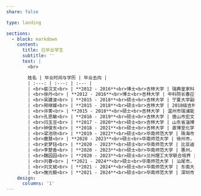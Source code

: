 ```yaml
---
share: false

type: landing

sections:
  - block: markdown
    content:
      title: 已毕业学生
      subtitle: ''
      text: |
        <br>

        姓名 | 毕业时间与学历 | 毕业去向 |
        | :---: | :---: | :--- |
        | <br>裴汉文<br> | **2012 - 2016**<br>博士<br>吉林大学 | 瑞典皇家科学院，博士后<br>中科院长春应化所，特别助理研究员 |
        | <br>徐丹<br> | **2012 - 2016**<br>博士<br>吉林大学 | 中科院长春应化所，博士后<br>中科院长春应化所，特别助理研究员 |
        | <br>吴建波<br> | **2015 - 2018**<br>硕士<br>吉林大学 | 宁夏大学副教授 |
        | <br>邢继媛<br> | **2015 - 2018**<br>硕士<br>吉林大学 | 2018级吉林大学博士生<br>吉林大学博士后 |
        | <br>许菁<br> | **2015 - 2018**<br>硕士<br>吉林大学 | 温州市瑞浦能源有限公司，工程师 |
        | <br>孔思敏<br> | **2016 - 2019**<br>硕士<br>吉林大学 | 唐山市宏文中学，高中化学教师 |
        | <br>闫玉豆<br> | **2017 - 2020**<br>硕士<br>吉林大学 | 山东省淄博市博山区应急管理局，科员 |
        | <br>钟俊东<br> | **2018 - 2021**<br>硕士<br>吉林大学 | 直博至化学学院特塑中心，攻读博士学位 |
        | <br>梁池欣<br> | **2019 - 2022**<br>硕士<br>华南师范大学 | 珠海市，小学教师 |
        | <br>鹿慧<br> | **2020 - 2023**<br>硕士<br>华南师范大学 | 徐州市，中学教师 |
        | <br>史梦钰<br> | **2020 - 2023**<br>硕士<br>华南师范大学 | 比亚迪公司 |
        | <br>李楚香<br> | **2020 - 2023**<br>硕士<br>华南师范大学 | 惠州，中学教师 |
        | <br>魏园园<br> | **2020 - 2023**<br>硕士<br>兰州理工大学联合培养 | 绍兴市公司 |
        | <br>刘春<br> | **2021 - 2024**<br>硕士<br>华南师范大学 | 汕尾市，中学教师 |
        | <br>刘文斌<br> | **2021 - 2024**<br>硕士<br>华南师范大学 | 东南大学，攻读博士学位 |
        | <br>施光毅<br> | **2021 - 2024**<br>硕士<br>华南师范大学 | 深圳市，中学教师 |
    design:
      columns: '1'
---
```

<!-- | Name | Time and Identity | Employer |
| :---: | :---: | :--- |
| 裴汉文 | **2012 - 2016**<br>Ph. D. Jilin University | 瑞典皇家科学院，博士后<br>中科院长春应化所，特别助理研究员 |
| 徐丹 | **2012 - 2016**<br>Ph. D. Jilin University | 中科院长春应化所，博士后<br>中科院长春应化所，特别助理研究员 |
| 吴建波 | **2015 - 2018**<br>Ms. Jilin University | 宁夏大学副教授 |
| 邢继媛 | **2015 - 2018**<br>Ms. Jilin University | 2018级吉林大学博士生<br>吉林大学博士后 |
| 许菁 | **2015 - 2018**<br>Ms. Jilin University | 温州市瑞浦能源有限公司，工程师 |
| 孔思敏 | **2016 - 2019**<br>Ms. Jilin University | 唐山市宏文中学，高中化学教师 |
| 闫玉豆 | **2017 - 2020**<br>Ms. Jilin University | 山东省淄博市博山区应急管理局，科员 |
| 钟俊东 | **2018 - 2021**<br>Ms. Jilin University | 直博至化学学院特塑中心，攻读博士学位 |
| 梁池欣 | **2019 - 2022**<br>Ms. South China Normal University | 珠海市香洲区小学，教师 |
| 鹿慧 | **2020 - 2023**<br>Ms. South China Normal University | 徐州市第37中学，教师 |
| 史梦钰 | **2020 - 2023**<br>Ms. South China Normal University | 比亚迪公司 |
| 李楚香 | **2020 - 2023**<br>Ms. South China Normal University | 惠州X中学，教师 |
| 魏园园 | **2020 - 2023**<br>Ms. Lanzhou University of Technology(Joint training) | 绍兴市X公司 |
| 刘春 | **2021 - 2024**<br>Ms. South China Normal University | 汕尾市X中学，教师 |
| 刘文斌 | **2021 - 2024**<br>Ms. South China Normal University | 东南大学，攻读博士学位 |
| 施光毅 | **2021 - 2024**<br>Ms. South China Normal University | 深圳市X中学，教师 | -->